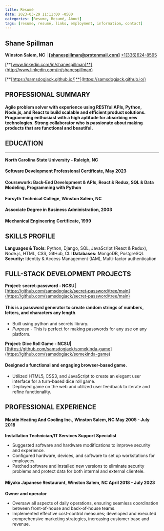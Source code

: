 ```yaml
---
title: Resumé
date: 2023-03-29 11:11:00 -0500
categories: [Resume, Resumé, About]
tags: [resume, resumé, links, employment, information, contact]
---
```




## **Shane Spillman**

**Winston Salem, NC** \|
[**[shanespillman@protonmail.com]**](mailto:shanespillman@protonmail.com)
<a href="tel:+1(336)624-8595" style="color:">+1(336)624-8595</a>
<!--\|[336-624-8595](336-624-8595)\|-->

[**[www.linkedin.com/in/shanespillman]**](http://www.linkedin.com/in/shanespillman)

[**[https://samsdogjack.github.io/]**](https://samsdogjack.github.io/)

**PROFESSIONAL SUMMARY**
---
<h4> Agile problem solver with experience using RESTful APIs, Python,
Node.js, and React to build scalable and efficient product solutions.
Programming enthusiast with a high aptitude for absorbing new
technologies. Strong collaborator who is passionate about making
products that are functional and beautiful. </h4>

**EDUCATION**
---
***
**North Carolina State University - Raleigh, NC**

#### Software Development Professional Certificate, May 2023
#### Coursework: Back-End Development & APIs, React & Redux, SQL & Data Modeling, Programming with Python
 
**Forsyth Technical College, Winston Salem, NC**

#### Associate Degree in Business Administration, 2003
#### Mechanical Engineering Certificate, 1999

**SKILLS PROFILE**
---
**Languages & Tools:** Python, Django, SQL, JavaScript (React & Redux), Node.js, HTML, CSS, GitHub, CLI
**Databases:** MongoDB, PostgreSQL
**Security:** Identity & Access Management (IAM), Multi-factor authentication


**FULL-STACK DEVELOPMENT PROJECTS**
---
**Project: secret-password - NCSU\|**
[https://github.com/samsdogjack/secret-password/tree/main](https://github.com/samsdogjack/secret-password/tree/main)

#### This is a password generator to create random strings of numbers, letters, and characters any length.

 - Built using python and secrets library.
 - *Purpose* - This is perfect for making passwords for any use on any platform.

**Project: Dice Roll Game - NCSU\|**
[[https://github.com/samsdogjack/somekinda-game](https://github.com/samsdogjack/somekinda-game)

#### Designed a functional and engaging browser-based game.

 - Utilized HTML5, CSS3, and JavaScript to create an elegant user interface for a turn-based dice roll game.
 - Deployed game on the web and utilized user feedback to iterate and refine functionality.

**PROFESSIONAL EXPERIENCE**
---
#### Mastin Heating And Cooling Inc., Winston Salem, NC May 2005 - July 2018

**Installation Technician/IT Services Support Specialist**

- Suggested software and hardware modifications to improve security and experience.
- Configured hardware, devices, and software to set up workstations for employees.
- Patched software and installed new versions to eliminate security problems and protect data for both internal and external clientele.

#### Miyako Japanese Restaurant, Winston Salem, NC April 2018 - July 2023

**Owner and operator**

- Oversaw all aspects of daily operations, ensuring seamless coordination between front-of-house and back-of-house teams.
- Implemented effective cost-control measures; developed and executed comprehensive marketing strategies, increasing customer base and
revenue.
